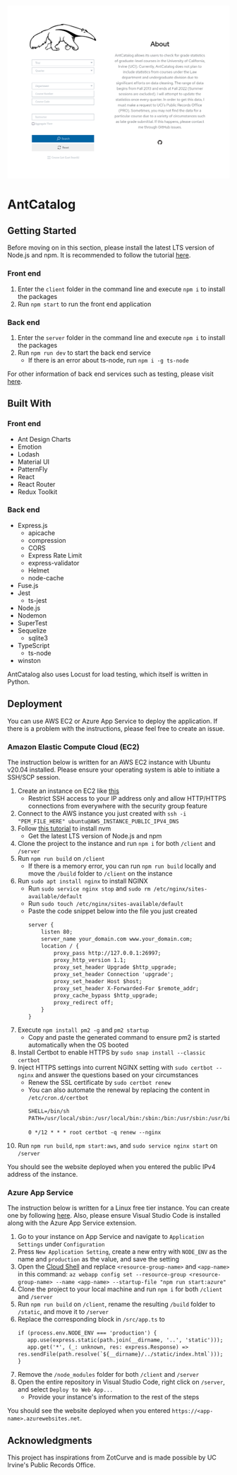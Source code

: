 ![Homepage](./homepage.png)

# AntCatalog
## Getting Started
Before moving on in this section, please install the latest LTS version of Node.js and npm. It is recommended to follow the tutorial [here](https://www.youtube.com/watch?v=ohBFbA0O6hs).

### Front end
1. Enter the `client` folder in the command line and execute `npm i` to install the packages
2. Run `npm start` to run the front end application

### Back end
1. Enter the `server` folder in the command line and execute `npm i` to install the packages
2. Run `npm run dev` to start the back end service
   + If there is an error about ts-node, run `npm i -g ts-node`

For other information of back end services such as testing, please visit [here](https://github.com/imliuyzh/AntCatalog/tree/main/server). 

## Built With
### Front end
+ Ant Design Charts
+ Emotion
+ Lodash
+ Material UI
+ PatternFly
+ React
+ React Router
+ Redux Toolkit

### Back end
+ Express.js
  + apicache
  + compression
  + CORS
  + Express Rate Limit
  + express-validator
  + Helmet
  + node-cache
+ Fuse.js
+ Jest
  + ts-jest
+ Node.js
+ Nodemon
+ SuperTest
+ Sequelize
  + sqlite3
+ TypeScript
  + ts-node
+ winston

AntCatalog also uses Locust for load testing, which itself is written in Python.

## Deployment
You can use AWS EC2 or Azure App Service to deploy the application. If there is a problem with the instructions, please feel free to create an issue.

### Amazon Elastic Compute Cloud (EC2)
The instruction below is written for an AWS EC2 instance with Ubuntu v20.04 installed. Please ensure your operating system is able to initiate a SSH/SCP session.
1. Create an instance on EC2 like [this](https://www.youtube.com/watch?v=GEVbYQWWJkQ)
   + Restrict SSH access to your IP address only and allow HTTP/HTTPS connections from everywhere with the security group feature
2. Connect to the AWS instance you just created with `ssh -i "PEM_FILE_HERE" ubuntu@AWS_INSTANCE_PUBLIC_IPV4_DNS`
3. Follow [this tutorial](https://www.youtube.com/watch?v=ohBFbA0O6hs) to install nvm
   + Get the latest LTS version of Node.js and npm
4. Clone the project to the instance and run `npm i` for both `/client` and `/server`
5. Run `npm run build` on `/client`
   + If there is a memory error, you can run `npm run build` locally and move the `/build` folder to `/client` on the instance
6. Run `sudo apt install nginx` to install NGINX
   + Run `sudo service nginx stop` and `sudo rm /etc/nginx/sites-available/default`
   + Run `sudo touch /etc/nginx/sites-available/default`
   + Paste the code snippet below into the file you just created
      ```
      server {
          listen 80;
          server_name your_domain.com www.your_domain.com;
          location / {
              proxy_pass http://127.0.0.1:26997;
              proxy_http_version 1.1;
              proxy_set_header Upgrade $http_upgrade;
              proxy_set_header Connection 'upgrade';
              proxy_set_header Host $host;
              proxy_set_header X-Forwarded-For $remote_addr;
              proxy_cache_bypass $http_upgrade;
              proxy_redirect off;
          }
      }
      ```
7. Execute `npm install pm2 -g` and `pm2 startup`
   + Copy and paste the generated command to ensure pm2 is started automatically when the OS booted
8. Install Certbot to enable HTTPS by `sudo snap install --classic certbot`
9. Inject HTTPS settings into current NGINX setting with `sudo certbot --nginx` and answer the questions based on your circumstances
    + Renew the SSL certificate by `sudo certbot renew`
    + You can also automate the renewal by replacing the content in `/etc/cron.d/certbot`
      ```
      SHELL=/bin/sh
      PATH=/usr/local/sbin:/usr/local/bin:/sbin:/bin:/usr/sbin:/usr/bin

      0 */12 * * * root certbot -q renew --nginx
      ```
10. Run `npm run build`, `npm start:aws`, and `sudo service nginx start` on `/server`

You should see the website deployed when you entered the public IPv4 address of the instance.

### Azure App Service
The instruction below is written for a Linux free tier instance. You can create one by following [here](https://www.youtube.com/watch?v=npI4GD8mFuA). Also, please ensure Visual Studio Code is installed along with the Azure App Service extension.

1. Go to your instance on App Service and navigate to `Application Settings` under `Configuration`
2. Press `New Application Setting`, create a new entry with `NODE_ENV` as the name and `production` as the value, and save the setting
3. Open the [Cloud Shell](https://shell.azure.com/) and replace `<resource-group-name>` and `<app-name>` in this command: `az webapp config set --resource-group <resource-group-name> --name <app-name> --startup-file "npm run start:azure"`
4. Clone the project to your local machine and run `npm i` for both `/client` and `/server`
5. Run `npm run build` on `/client`, rename the resulting `/build` folder to `/static`, and move it to `/server`
6. Replace the corresponding block in `/src/app.ts` to
   ```
   if (process.env.NODE_ENV === 'production') {
      app.use(express.static(path.join(__dirname, '..', 'static')));
      app.get('*', (_: unknown, res: express.Response) => res.sendFile(path.resolve(`${__dirname}/../static/index.html`)));
   }
   ```
7. Remove the `/node_modules` folder for both `/client` and `/server`
8. Open the entire repository in Visual Studio Code, right click on `/server`, and select `Deploy to Web App...`
   + Provide your instance's information to the rest of the steps

You should see the website deployed when you entered `https://<app-name>.azurewebsites.net`.

## Acknowledgments
This project has inspirations from ZotCurve and is made possible by UC Irvine's Public Records Office.
